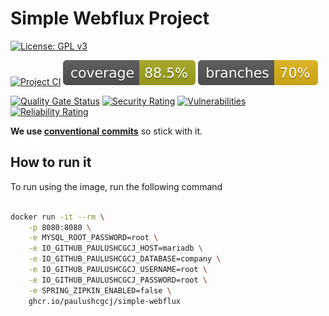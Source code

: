 # Simple Webflux Project

[![License: GPL v3](https://img.shields.io/badge/License-GPLv3-blue.svg)](https://www.gnu.org/licenses/gpl-3.0)

[![Project CI](https://github.com/paulushcgcj/simple-webflux/actions/workflows/ci.yml/badge.svg)](https://github.com/paulushcgcj/simple-webflux/actions/workflows/ci.yml) 
![Coverage](.github/badges/jacoco.svg) 
![Branches](.github/badges/branches.svg)

[![Quality Gate Status](https://sonarcloud.io/api/project_badges/measure?project=paulushcgcj_simple-webflux&metric=alert_status)](https://sonarcloud.io/summary/new_code?id=paulushcgcj_simple-webflux)
[![Security Rating](https://sonarcloud.io/api/project_badges/measure?project=paulushcgcj_simple-webflux&metric=security_rating)](https://sonarcloud.io/summary/new_code?id=paulushcgcj_simple-webflux)
[![Vulnerabilities](https://sonarcloud.io/api/project_badges/measure?project=paulushcgcj_simple-webflux&metric=vulnerabilities)](https://sonarcloud.io/summary/new_code?id=paulushcgcj_simple-webflux)
[![Reliability Rating](https://sonarcloud.io/api/project_badges/measure?project=paulushcgcj_simple-webflux&metric=reliability_rating)](https://sonarcloud.io/summary/new_code?id=paulushcgcj_simple-webflux)

**We use [conventional commits](https://www.conventionalcommits.org/en/v1.0.0/)** so stick with it.

## How to run it

To run using the image, run the following command

```sh

docker run -it --rm \
    -p 8080:8080 \
    -e MYSQL_ROOT_PASSWORD=root \
    -e IO_GITHUB_PAULUSHCGCJ_HOST=mariadb \
    -e IO_GITHUB_PAULUSHCGCJ_DATABASE=company \
    -e IO_GITHUB_PAULUSHCGCJ_USERNAME=root \
    -e IO_GITHUB_PAULUSHCGCJ_PASSWORD=root \
    -e SPRING_ZIPKIN_ENABLED=false \
    ghcr.io/paulushcgcj/simple-webflux

```